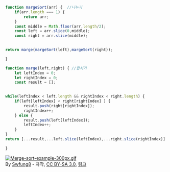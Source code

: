 ```javascript
function margeSort(arr) {  //나누기
    if(arr.length === 1) {
        return arr;
    }
    const middle = Math.floor(arr.length/2);
    const left = arr.slice(0,middle);
    const right = arr.slice(middle);
    

return marge(margeSort(left),margeSort(right)); 

}

function marge(left,right) { //합치기
    let leftIndex = 0;
    let rightIndex = 0;
    const result = [];
    

while(leftIndex < left.length && rightIndex < right.length) {
    if(left[leftIndex] < right[rightIndex] ) {
        result.push(right[rightIndex]);
        rightIndex++;
    } else {
        result.push(left[leftIndex]);
        leftIndex++;
    }
}
return [...result,...left.slice(leftIndex),...right.slice(rightIndex)]

}
```

<p><a href="https://commons.wikimedia.org/wiki/File:Merge-sort-example-300px.gif#/media/File:Merge-sort-example-300px.gif"><img src="https://upload.wikimedia.org/wikipedia/commons/c/cc/Merge-sort-example-300px.gif" alt="Merge-sort-example-300px.gif"></a><br>By <a href="//commons.wikimedia.org/w/index.php?title=User:Swfung8&amp;action=edit&amp;redlink=1" class="new" title="User:Swfung8 (page does not exist)">Swfung8</a> - <span class="int-own-work" lang="ko">자작</span>, <a href="https://creativecommons.org/licenses/by-sa/3.0" title="Creative Commons Attribution-Share Alike 3.0">CC BY-SA 3.0</a>, <a href="https://commons.wikimedia.org/w/index.php?curid=14961648">링크</a></p>

